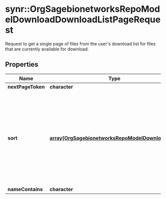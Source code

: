# synr::OrgSagebionetworksRepoModelDownloadDownloadListPageRequest

Request to get a single page of files from the user's download list for files that are currently available for download.

## Properties
Name | Type | Description | Notes
------------ | ------------- | ------------- | -------------
**nextPageToken** | **character** |  | [optional] 
**sort** | [**array[OrgSagebionetworksRepoModelDownloadSort]**](org.sagebionetworks.repo.model.download.Sort.md) | Optional: Defines how the results should be sorted. Up to three fields can be sorted at a time.  The order of this array determines the sort priority. | [optional] 
**nameContains** | **character** |  | [optional] 


